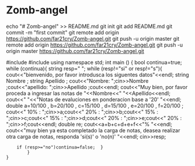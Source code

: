# Zomb-angel
echo "# Zomb-angel" >> README.md
git init
git add README.md
git commit -m "first commit"
git remote add origin https://github.com/far21cry/Zomb-angel.git
git push -u origin master
git remote add origin https://github.com/far21cry/Zomb-angel.git
git push -u origin master
https://github.com/far21cry/Zomb-angel.git

#include <iostream>
#include <string>
using namespace std;
int main () {
	bool continua=true;
	while (continua){
	string resp=" ";
	while (resp!="si" or resp!="s"){
	cout<<"bienvenido, por favor introdusca los siguentes datos"<<endl;
	string Nombre ;
	string Apellido ;
	cout<<"Nombre: ";cin>>Nombre ;cout<<"apellido: ";cin>>Apellido ;cout<<endl;
	cout<<"Muy bien, por favor proceda a ingresar las notas de "<<Nombre<<" "<<Apellido<<endl;
	cout<<"		"<<"Notas de evaluciones en ponderacion base a '20' "<<endl;
	double a=10/100 , b=20/100 , c=15/100 , d=15/100 , e=20/100 , f=20/100 ;
	cout<<" 10% : ";cin>>a;cout<<" 20% : ";cin>>b;cout<<" 15% : ";cin>>c;cout<<" 15% : ";cin>>d;cout<<" 20% : ";cin>>e;cout<<" 20% : ";cin>>f;cout<<endl;
	double re;
	cout<<a+b+c+d+e+f<<"% "<<endl;
	cout<<"muy bien ya esta completado la carga de notas, deasea realizar otra carga de notas, responda 'si(s)' o 'no(n)' "<<endl;
	cin>>resp;
		
		if (resp>="no")continua=false;	}
			}
	}
